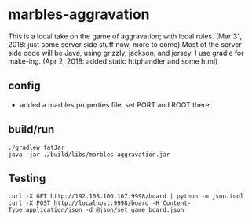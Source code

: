 # marbles-aggravation

This is a local take on the game of aggravation; with local rules.
(Mar 31, 2018: just some server side stuff now, more to come)
Most of the server side code will be Java, using grizzly, jackson, and jersey. I use gradle for make-ing.
(Apr 2, 2018: added static httphandler and some html) 

## config
* added a marbles.properties file, set PORT and ROOT there.

## build/run
```
./gradlew fatJar
java -jar ./build/libs/marbles-aggravation.jar
```

## Testing
```
curl -X GET http://192.168.100.167:9998/board | python -m json.tool
curl -X POST http://localhost:9998/board -H Content-Type:application/json -d @json/set_game_board.json
```

